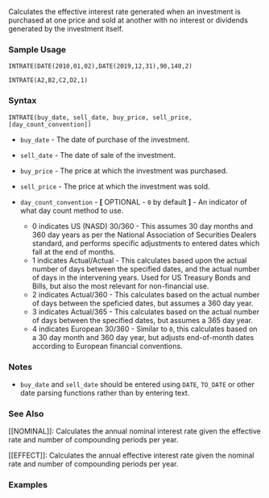 Calculates the effective interest rate generated when an investment is purchased at one price and sold at another with no interest or dividends generated by the investment itself.

### Sample Usage

`INTRATE(DATE(2010,01,02),DATE(2019,12,31),90,140,2)`

`INTRATE(A2,B2,C2,D2,1)`

### Syntax

`INTRATE(buy_date, sell_date, buy_price, sell_price, [day_count_convention])`

* `buy_date` - The date of purchase of the investment.
* `sell_date` - The date of sale of the investment.
* `buy_price` - The price at which the investment was purchased.
* `sell_price` - The price at which the investment was sold.
* `day_count_convention` - **[** OPTIONAL - `0` by default **]** - An indicator of what day count method to use.

  + 0 indicates US (NASD) 30/360 - This assumes 30 day months and 360 day years as per the National Association of Securities Dealers standard, and performs specific adjustments to entered dates which fall at the end of months.
  + 1 indicates Actual/Actual - This calculates based upon the actual number of days between the specified dates, and the actual number of days in the intervening years. Used for US Treasury Bonds and Bills, but also the most relevant for non-financial use.
  + 2 indicates Actual/360 - This calculates based on the actual number of days between the speficied dates, but assumes a 360 day year.
  + 3 indicates Actual/365 - This calculates based on the actual number of days between the specified dates, but assumes a 365 day year.
  + 4 indicates European 30/360 - Similar to `0`, this calculates based on a 30 day month and 360 day year, but adjusts end-of-month dates according to European financial conventions.

### Notes

* `buy_date` and `sell_date` should be entered using `DATE`, `TO_DATE` or other date parsing functions rather than by entering text.

### See Also

[[NOMINAL]]: Calculates the annual nominal interest rate given the effective rate and number of compounding periods per year.

[[EFFECT]]: Calculates the annual effective interest rate given the nominal rate and number of compounding periods per year.

### Examples